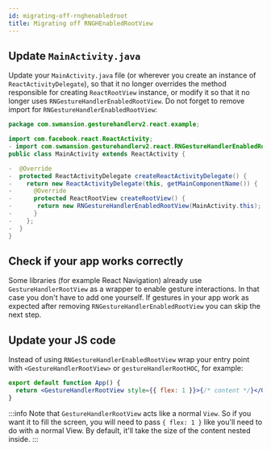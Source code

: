 ```yaml
---
id: migrating-off-rnghenabledroot
title: Migrating off RNGHEnabledRootView
---
```


## Update `MainActivity.java`

Update your `MainActivity.java` file (or wherever you create an instance of `ReactActivityDelegate`), so that it no longer overrides the method responsible for creating `ReactRootView` instance, or modify it so that it no longer uses `RNGestureHandlerEnabledRootView`. Do not forget to remove import for `RNGestureHandlerEnabledRootView`:

```java
package com.swmansion.gesturehandlerv2.react.example;

import com.facebook.react.ReactActivity;
- import com.swmansion.gesturehandlerv2.react.RNGestureHandlerEnabledRootView;
public class MainActivity extends ReactActivity {

-  @Override
-  protected ReactActivityDelegate createReactActivityDelegate() {
-    return new ReactActivityDelegate(this, getMainComponentName()) {
-      @Override
-      protected ReactRootView createRootView() {
-       return new RNGestureHandlerEnabledRootView(MainActivity.this);
-      }
-    };
-  }
}
```

## Check if your app works correctly

Some libraries (for example React Navigation) already use `GestureHandlerRootView` as a wrapper to enable gesture interactions. In that case you don't have to add one yourself. If gestures in your app work as expected after removing `RNGestureHandlerEnabledRootView` you can skip the next step.

## Update your JS code

Instead of using `RNGestureHandlerEnabledRootView` wrap your entry point with `<GestureHandlerRootView>` or `gestureHandlerRootHOC`, for example:

```jsx
export default function App() {
  return <GestureHandlerRootView style={{ flex: 1 }}>{/* content */}</GestureHandlerRootView>;
}
```

:::info
Note that `GestureHandlerRootView` acts like a normal `View`. So if you want it to fill the screen, you will need to pass `{ flex: 1 }` like you'll need to do with a normal View. By default, it'll take the size of the content nested inside.
:::